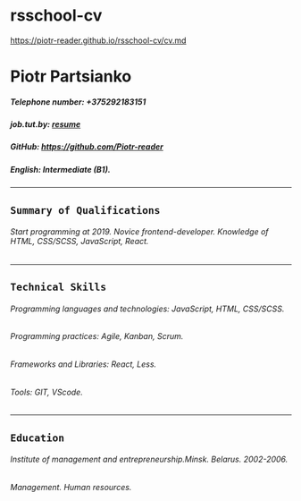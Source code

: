 # rsschool-cv


https://piotr-reader.github.io/rsschool-cv/cv.md
 
# Piotr Partsianko
##### Telephone number: +375292183151
##### job.tut.by: [resume](https://rabota.by/resume/f4428ee8ff08717da90039ed1f36306e655766)
##### GitHub: https://github.com/Piotr-reader
##### English: *Intermediate (B1).*
---
## `Summary of Qualifications`
###### Start programming at 2019. Novice frontend-developer. Knowledge of HTML, CSS/SCSS,  JavaScript, React. 
---
## `Technical Skills`
###### Programming languages and technologies: JavaScript, HTML, CSS/SCSS.
###### Programming practices: Agile, Kanban, Scrum.
###### Frameworks and Libraries: React, Less.
###### Tools: GIT, VScode.
---
## `Education`
###### Institute of management and entrepreneurship.Minsk. Belarus. 2002-2006.
###### Management. Human resources.